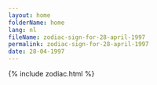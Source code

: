 ```yaml
---
layout: home
folderName: home
lang: nl
fileName: zodiac-sign-for-28-april-1997
permalink: zodiac-sign-for-28-april-1997
date: 28-04-1997
---
```

{% include zodiac.html %}
